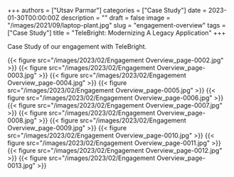 +++
authors = ["Utsav Parmar"]
categories = ["Case Study"]
date = 2023-01-30T00:00:00Z
description = ""
draft = false
image = "/images/2021/09/laptop-plant.jpg"
slug = "engagement-overview"
tags = ["Case Study"]
title = "TeleBright: Modernizing A Legacy Application"
+++

Case Study of our engagement with TeleBright.

{{< figure src="/images/2023/02/Engagement Overview_page-0002.jpg" >}}
{{< figure src="/images/2023/02/Engagement Overview_page-0003.jpg" >}}
{{< figure src="/images/2023/02/Engagement Overview_page-0004.jpg" >}}
{{< figure src="/images/2023/02/Engagement Overview_page-0005.jpg" >}}
{{< figure src="/images/2023/02/Engagement Overview_page-0006.jpg" >}}
{{< figure src="/images/2023/02/Engagement Overview_page-0007.jpg" >}}
{{< figure src="/images/2023/02/Engagement Overview_page-0008.jpg" >}}
{{< figure src="/images/2023/02/Engagement Overview_page-0009.jpg" >}}
{{< figure src="/images/2023/02/Engagement Overview_page-0010.jpg" >}}
{{< figure src="/images/2023/02/Engagement Overview_page-0011.jpg" >}}
{{< figure src="/images/2023/02/Engagement Overview_page-0012.jpg" >}}
{{< figure src="/images/2023/02/Engagement Overview_page-0013.jpg" >}}
